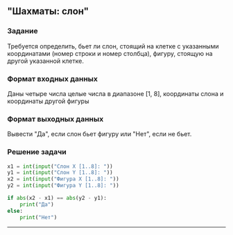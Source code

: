 ## "Шахматы: слон"

### Задание

Требуется определить, бьет ли слон, стоящий на клетке с указанными координатами (номер строки и номер столбца), фигуру, стоящую на другой указанной клетке.

### Формат входных данных

Даны четыре числа целые числа в диапазоне [1, 8], координаты слона и координаты другой фигуры

### Формат выходных данных

Вывести "Да", если слон бьет фигуру или "Нет", если не бьет.

### Решение задачи

```python
x1 = int(input("Слон X [1..8]: "))
y1 = int(input("Слон Y [1..8]: "))
x2 = int(input("Фигура X [1..8]: "))
y2 = int(input("Фигура Y [1..8]: "))

if abs(x2 - x1) == abs(y2 - y1):
    print("Да")
else:
    print("Нет")
```

---
